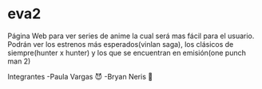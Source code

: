 # eva2
Página Web para ver series de anime la cual será mas fácil para el usuario.
Podrán ver los estrenos más esperados(vinlan saga), los clásicos de siempre(hunter x hunter) y los que se encuentran en emisión(one punch man 2)

Integrantes
-Paula Vargas :smiling_imp:
-Bryan Neris :penguin:
